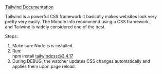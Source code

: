 [Tailwind Documentation](https://v3.tailwindcss.com/docs)

Tailwind is a powerful CSS framework it basically makes websites look very pretty very easily. The Moodle Info recommend using a CSS framework, and Tailwind is widely considered one of the best.

Steps:
1. Make sure Node.js is installed.
2. Run:  
    npm install tailwindcss@3.4.17
3. During DEBUG, the watcher updates CSS changes automatically and applies them upon page reload.